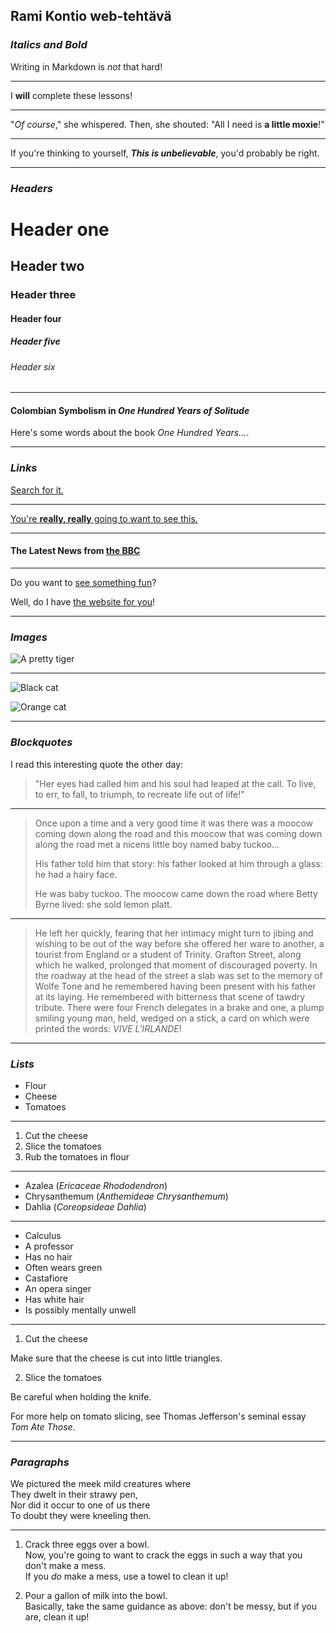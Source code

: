 ## Rami Kontio web-tehtävä


### **_Italics and Bold_**

Writing in Markdown is _not_ that hard!

---

I **will** complete these lessons!

---

"_Of course_," she whispered. Then, she shouted: "All I need is **a little moxie**!"

---

If you're thinking to yourself, **_This is unbelievable_**, you'd probably be right.

---

### **_Headers_**

# Header one
## Header two
### Header three
#### Header four
##### Header five
###### Header six

---

#### Colombian Symbolism in _One Hundred Years of Solitude_

Here's some words about the book _One Hundred Years..._.

---

### **_Links_**

[Search for it.](www.google.com)

---

[You're **really, really** going to want to see this.](www.dailykitten.com)

---

#### The Latest News from [the BBC](www.bbc.com/news)

---

Do you want to [see something fun][a fun place]?

Well, do I have [the website for you][another fun place]!

[a fun place]: www.zombo.com
[another fun place]: www.stumbleupon.com

---

### **_Images_**

![A pretty tiger](https://upload.wikimedia.org/wikipedia/commons/5/56/Tiger.50.jpg)

---

![Black cat][Black]

![Orange cat][Orange]

[Black]: https://upload.wikimedia.org/wikipedia/commons/a/a3/81_INF_DIV_SSI.jpg
[Orange]: http://icons.iconarchive.com/icons/google/noto-emoji-animals-nature/256/22221-cat-icon.png

---

### **_Blockquotes_**

I read this interesting quote the other day:

> "Her eyes had called him and his soul had leaped at the call. To live, to err, to fall, to triumph, to recreate life out of life!"

---

> Once upon a time and a very good time it was there was a moocow coming down along the road and this moocow that was coming down along the road met a nicens little boy named baby tuckoo...
> 
> His father told him that story: his father looked at him through a glass: he had a hairy face.
> 
> He was baby tuckoo. The moocow came down the road where Betty Byrne lived: she sold lemon platt.

---

> He left her quickly, fearing that her intimacy might turn to jibing and wishing to be out of the way before she offered her ware to another, a tourist from England or a student of Trinity. Grafton Street, along which he walked, prolonged that moment of discouraged poverty. In the roadway at the head of the street a slab was set to the memory of Wolfe Tone and he remembered having been present with his father at its laying. He remembered with bitterness that scene of tawdry tribute. There were four French delegates in a brake and one, a plump smiling young man, held, wedged on a stick, a card on which were printed the words: _VIVE L'IRLANDE_!

---

### **_Lists_**

* Flour
* Cheese
* Tomatoes

---

1. Cut the cheese
2. Slice the tomatoes
3. Rub the tomatoes in flour

---

* Azalea (_Ericaceae Rhododendron_)
* Chrysanthemum (_Anthemideae Chrysanthemum_)
* Dahlia (_Coreopsideae Dahlia_)

---

* Calculus
 * A professor
 * Has no hair
 * Often wears green
* Castafiore
 * An opera singer
 * Has white hair
 * Is possibly mentally unwell

---

1. Cut the cheese

  Make sure that the cheese is cut into little triangles.

2. Slice the tomatoes

  Be careful when holding the knife.

  For more help on tomato slicing, see Thomas Jefferson's seminal essay _Tom Ate Those_.

---

### **_Paragraphs_**

We pictured the meek mild creatures where  
They dwelt in their strawy pen,  
Nor did it occur to one of us there  
To doubt they were kneeling then.

---

1. Crack three eggs over a bowl.  
 Now, you're going to want to crack the eggs in such a way that you don't make a mess.  
 If you _do_ make a mess, use a towel to clean it up!

2. Pour a gallon of milk into the bowl.  
 Basically, take the same guidance as above: don't be messy, but if you are, clean it up!
